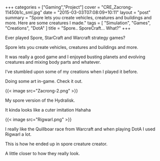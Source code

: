 +++
categories = ["Gaming","Project"]
cover = "CRE_Zacrong-11450b1c_sml.jpg"
date = "2015-03-03T07:08:09+10:11"
layout = "post"
summary = "Spore lets you create vehicles, creatures and buildings and more. Here are some creatures I made."
tags = [
  "Simulation",
  "Games",
  "Creations",
  "DotA"
]
title = "Spore.. SporeCraft… What?"
+++

Ever played Spore, StarCraft and Warcraft strategy games?

Spore lets you create vehicles, creatures and buildings and more.

It was really a good game and I enjoyed busting planets and evolving creatures and mixing body parts and whatever.

I’ve stumbled upon some of my creations when I played it before.

Doing some art in-game. Check it out.

{{< image src="Zacrong-2.png" >}}

My spore version of the Hydralisk.

It kinda looks like a cuter imitation Hahaha

{{< image src="Rigwarl.png" >}}

I really like the Quillboar race from Warcraft and when playing DotA I used Rigwarl a lot.

This is how he ended up in spore creature creator.

A little closer to how they really look.
